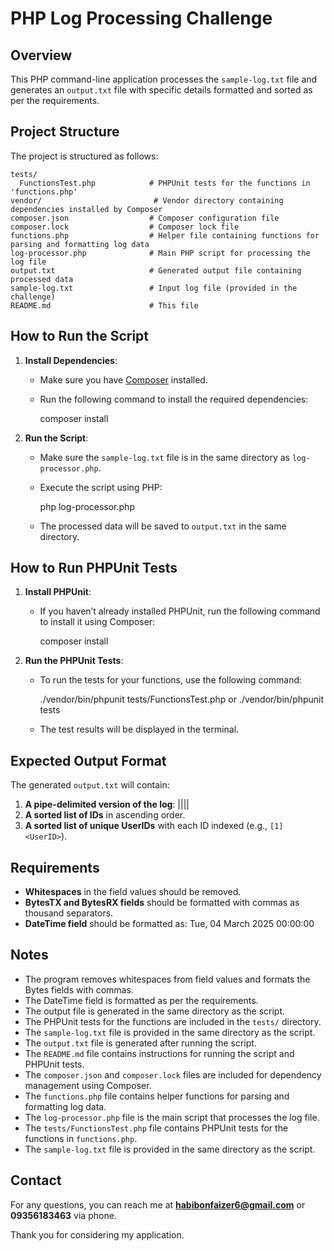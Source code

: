 
# PHP Log Processing Challenge

## Overview
This PHP command-line application processes the `sample-log.txt` file and generates an `output.txt` file with specific details formatted and sorted as per the requirements.

## Project Structure
The project is structured as follows:
```
tests/
  FunctionsTest.php            # PHPUnit tests for the functions in 'functions.php'
vendor/                         # Vendor directory containing dependencies installed by Composer
composer.json                  # Composer configuration file
composer.lock                  # Composer lock file
functions.php                  # Helper file containing functions for parsing and formatting log data
log-processor.php              # Main PHP script for processing the log file
output.txt                     # Generated output file containing processed data
sample-log.txt                 # Input log file (provided in the challenge)
README.md                      # This file
```

## How to Run the Script
1. **Install Dependencies**:
   - Make sure you have [Composer](https://getcomposer.org/) installed.
   - Run the following command to install the required dependencies:

     composer install
 
2. **Run the Script**:
   - Make sure the `sample-log.txt` file is in the same directory as `log-processor.php`.
   - Execute the script using PHP:

     php log-processor.php

   - The processed data will be saved to `output.txt` in the same directory.

## How to Run PHPUnit Tests
1. **Install PHPUnit**:
   - If you haven’t already installed PHPUnit, run the following command to install it using Composer:
   
     composer install

2. **Run the PHPUnit Tests**:
   - To run the tests for your functions, use the following command:

     ./vendor/bin/phpunit tests/FunctionsTest.php or  ./vendor/bin/phpunit tests
    
   - The test results will be displayed in the terminal.

## Expected Output Format
The generated `output.txt` will contain:
1. **A pipe-delimited version of the log**: <UserID>|<BytesTX>|<BytesRX>|<DateTime>|<ID>
2. **A sorted list of IDs** in ascending order.
3. **A sorted list of unique UserIDs** with each ID indexed (e.g., `[1] <UserID>`).

## Requirements
- **Whitespaces** in the field values should be removed.
- **BytesTX and BytesRX fields** should be formatted with commas as thousand separators.
- **DateTime field** should be formatted as: Tue, 04 March 2025 00:00:00



## Notes
- The program removes whitespaces from field values and formats the Bytes fields with commas.
- The DateTime field is formatted as per the requirements.
- The output file is generated in the same directory as the script.
- The PHPUnit tests for the functions are included in the `tests/` directory.
- The `sample-log.txt` file is provided in the same directory as the script.
- The `output.txt` file is generated after running the script.
- The `README.md` file contains instructions for running the script and PHPUnit tests.
- The `composer.json` and `composer.lock` files are included for dependency management using Composer.
- The `functions.php` file contains helper functions for parsing and formatting log data.
- The `log-processor.php` file is the main script that processes the log file.
- The `tests/FunctionsTest.php` file contains PHPUnit tests for the functions in `functions.php`.
- The `sample-log.txt` file is provided in the same directory as the script.


## Contact
For any questions, you can reach me at **habibonfaizer6@gmail.com** or **09356183463** via phone.

Thank you for considering my application.

